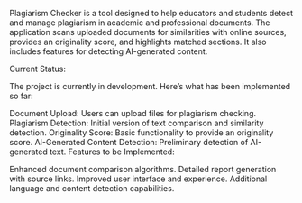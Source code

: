 Plagiarism Checker is a tool designed to help educators and students detect and manage plagiarism in academic and professional documents. The application scans uploaded documents for similarities with online sources, provides an originality score, and highlights matched sections. It also includes features for detecting AI-generated content.

Current Status:

The project is currently in development. Here’s what has been implemented so far:

Document Upload: Users can upload files for plagiarism checking.
Plagiarism Detection: Initial version of text comparison and similarity detection.
Originality Score: Basic functionality to provide an originality score.
AI-Generated Content Detection: Preliminary detection of AI-generated text.
Features to be Implemented:

Enhanced document comparison algorithms.
Detailed report generation with source links.
Improved user interface and experience.
Additional language and content detection capabilities.
